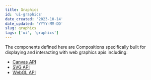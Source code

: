 ```yaml
---
title: Graphics
id: 'ui-graphics'
date_created: '2023-10-14'
date_updated: 'YYYY-MM-DD'
slug: graphics
tags: ['ui', 'graphics']
---
```


The components defined here are Compositions specifically built for displaying and interacting with web graphics apis including:

- [Canvas API](https://developer.mozilla.org/en-US/docs/Web/API/Canvas_API)
- [SVG API](https://developer.mozilla.org/en-US/docs/Web/API/SVG_API)
- [WebGL API](https://developer.mozilla.org/en-US/docs/Web/API/WebGL_API)
